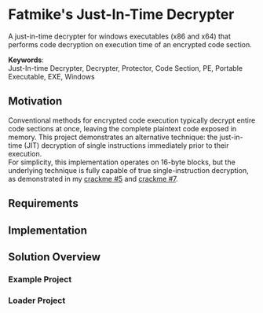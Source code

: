 # Fatmike's Just-In-Time Decrypter

A just-in-time decrypter for windows executables (x86 and x64) that performs code decryption on execution time of an encrypted code section.    

**Keywords**:  
Just-In-time Decrypter, Decrypter, Protector, Code Section, PE, Portable Executable, EXE, Windows

## Motivation

Conventional methods for encrypted code execution typically decrypt entire code sections at once, leaving the complete plaintext code exposed in memory. This project demonstrates an alternative technique: the just-in-time (JIT) decryption of single instructions immediately prior to their execution.  
For simplicity, this implementation operates on 16-byte blocks, but the underlying technique is fully capable of true single-instruction decryption, as demonstrated in my [crackme #5](https://crackmes.one/crackme/66ca5b91b899a3b9dd02af52) and [crackme #7](https://crackmes.one/crackme/67814b594d850ac5f7dc4fc9).

## Requirements
 
## Implementation

## Solution Overview

### Example Project

### Loader Project
